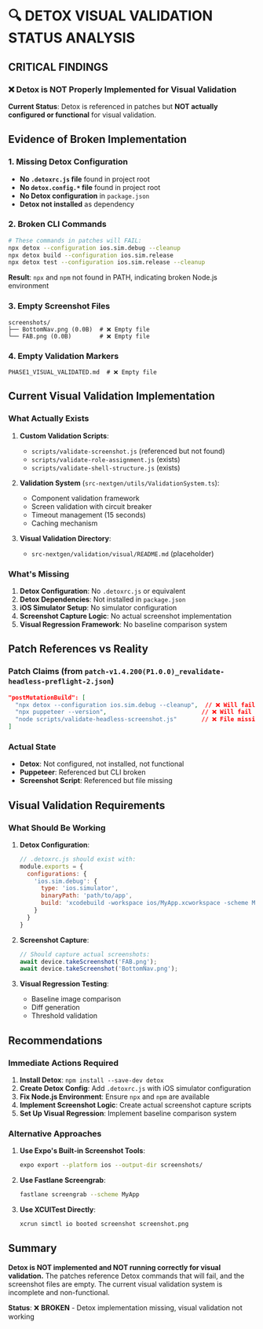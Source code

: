 # 🔍 **DETOX VISUAL VALIDATION STATUS ANALYSIS**

## **CRITICAL FINDINGS**

### **❌ Detox is NOT Properly Implemented for Visual Validation**

**Current Status**: Detox is referenced in patches but **NOT actually configured or functional** for visual validation.

## **Evidence of Broken Implementation**

### **1. Missing Detox Configuration**
- **No `.detoxrc.js` file** found in project root
- **No `detox.config.*` file** found in project root  
- **No Detox configuration** in `package.json`
- **Detox not installed** as dependency

### **2. Broken CLI Commands**
```bash
# These commands in patches will FAIL:
npx detox --configuration ios.sim.debug --cleanup
npx detox build --configuration ios.sim.release
npx detox test --configuration ios.sim.release --cleanup
```

**Result**: `npx` and `npm` not found in PATH, indicating broken Node.js environment

### **3. Empty Screenshot Files**
```
screenshots/
├── BottomNav.png (0.0B)  # ❌ Empty file
└── FAB.png (0.0B)        # ❌ Empty file
```

### **4. Empty Validation Markers**
```
PHASE1_VISUAL_VALIDATED.md  # ❌ Empty file
```

## **Current Visual Validation Implementation**

### **What Actually Exists**
1. **Custom Validation Scripts**:
   - `scripts/validate-screenshot.js` (referenced but not found)
   - `scripts/validate-role-assignment.js` (exists)
   - `scripts/validate-shell-structure.js` (exists)

2. **Validation System** (`src-nextgen/utils/ValidationSystem.ts`):
   - Component validation framework
   - Screen validation with circuit breaker
   - Timeout management (15 seconds)
   - Caching mechanism

3. **Visual Validation Directory**:
   - `src-nextgen/validation/visual/README.md` (placeholder)

### **What's Missing**
1. **Detox Configuration**: No `.detoxrc.js` or equivalent
2. **Detox Dependencies**: Not installed in `package.json`
3. **iOS Simulator Setup**: No simulator configuration
4. **Screenshot Capture Logic**: No actual screenshot implementation
5. **Visual Regression Framework**: No baseline comparison system

## **Patch References vs Reality**

### **Patch Claims** (from `patch-v1.4.200(P1.0.0)_revalidate-headless-preflight-2.json`)
```json
"postMutationBuild": [
  "npx detox --configuration ios.sim.debug --cleanup",  // ❌ Will fail
  "npx puppeteer --version",                           // ❌ Will fail  
  "node scripts/validate-headless-screenshot.js"       // ❌ File missing
]
```

### **Actual State**
- **Detox**: Not configured, not installed, not functional
- **Puppeteer**: Referenced but CLI broken
- **Screenshot Script**: Referenced but file missing

## **Visual Validation Requirements**

### **What Should Be Working**
1. **Detox Configuration**:
   ```javascript
   // .detoxrc.js should exist with:
   module.exports = {
     configurations: {
       'ios.sim.debug': {
         type: 'ios.simulator',
         binaryPath: 'path/to/app',
         build: 'xcodebuild -workspace ios/MyApp.xcworkspace -scheme MyApp -configuration Debug -sdk iphonesimulator -derivedDataPath ios/build'
       }
     }
   }
   ```

2. **Screenshot Capture**:
   ```javascript
   // Should capture actual screenshots:
   await device.takeScreenshot('FAB.png');
   await device.takeScreenshot('BottomNav.png');
   ```

3. **Visual Regression Testing**:
   - Baseline image comparison
   - Diff generation
   - Threshold validation

## **Recommendations**

### **Immediate Actions Required**
1. **Install Detox**: `npm install --save-dev detox`
2. **Create Detox Config**: Add `.detoxrc.js` with iOS simulator configuration
3. **Fix Node.js Environment**: Ensure `npx` and `npm` are available
4. **Implement Screenshot Logic**: Create actual screenshot capture scripts
5. **Set Up Visual Regression**: Implement baseline comparison system

### **Alternative Approaches**
1. **Use Expo's Built-in Screenshot Tools**:
   ```bash
   expo export --platform ios --output-dir screenshots/
   ```

2. **Use Fastlane Screengrab**:
   ```bash
   fastlane screengrab --scheme MyApp
   ```

3. **Use XCUITest Directly**:
   ```bash
   xcrun simctl io booted screenshot screenshot.png
   ```

## **Summary**

**Detox is NOT implemented and NOT running correctly for visual validation.** The patches reference Detox commands that will fail, and the screenshot files are empty. The current visual validation system is incomplete and non-functional.

**Status**: ❌ **BROKEN** - Detox implementation missing, visual validation not working 
